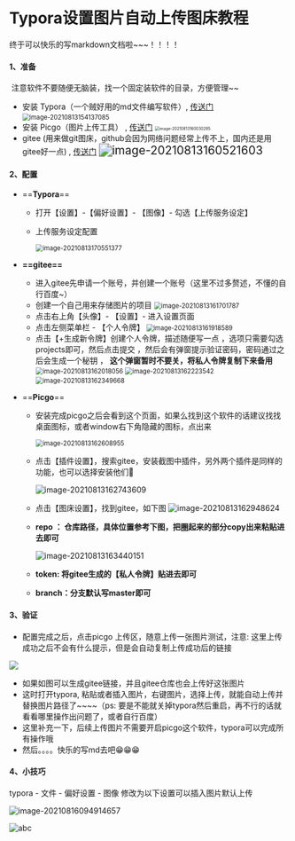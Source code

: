 # Typora设置图片自动上传图床教程

终于可以快乐的写markdown文档啦~~~！！！！

#### 1、准备

​	注意软件不要随便无脑装，找一个固定装软件的目录，方便管理~~

- 安装 Typora（一个贼好用的md文件编写软件）, [传送门](https://typora.io/)
  <img src="https://gitee.com/JuntengMa/imgae/raw/master/202108131541743.png" alt="image-20210813154137085" style="zoom:80%;" />
- 安装 Picgo（图片上传工具） , [传送门](https://molunerfinn.com/PicGo/)
	<img src="https://gitee.com/JuntengMa/imgae/raw/master/202108131600909.png" alt="image-20210813160030285" style="zoom:50%;" />
- gitee (用来做git图床，github会因为网络问题经常上传不上，国内还是用gitee好一点) , [传送门](https://gitee.com/)
	<img src="https://gitee.com/JuntengMa/imgae/raw/master/202108131605235.png" alt="image-20210813160521603" style="zoom:150%;" />

#### 2、配置

- ==**Typora**==

  - 打开【设置】-【偏好设置】- 【图像】- 勾选【上传服务设定】

  - 上传服务设定配置

    <img src="https://gitee.com/JuntengMa/imgae/raw/master/202108131705563.png" alt="image-20210813170551377" style="zoom:80%;" />

- **==gitee==**  

  - 进入gitee先申请一个账号，并创建一个账号（这里不过多赘述，不懂的自行百度~）
  - 创建一个自己用来存储图片的项目
    <img src="https://gitee.com/JuntengMa/imgae/raw/master/202108131617088.png" alt="image-20210813161701787" style="zoom:80%;" />
  - 点击右上角【头像】- 【设置】- 进入设置页面
  - 点击左侧菜单栏 - 【个人令牌】
    <img src="https://gitee.com/JuntengMa/imgae/raw/master/202108131619837.png" alt="image-20210813161918589" style="zoom:80%;" />
  - 点击【+生成新令牌】创建个人令牌，描述随便写一点 ，选项只需要勾选projects即可，然后点击提交 ，然后会有弹窗提示验证密码，密码通过之后会生成一个秘钥 ， **这个弹窗暂时不要关，将私人令牌复制下来备用**
    <img src="https://gitee.com/JuntengMa/imgae/raw/master/202108131620624.png" alt="image-20210813162018056" style="zoom:80%;" />
    <img src="https://gitee.com/JuntengMa/imgae/raw/master/202108131622542.png" alt="image-20210813162223542" style="zoom:80%;" />
    <img src="https://gitee.com/JuntengMa/imgae/raw/master/202108131623036.png" alt="image-20210813162349668" style="zoom:80%;" />

- ==**Picgo**==

  - 安装完成picgo之后会看到这个页面，如果么找到这个软件的话建议找找桌面图标，或者window右下角隐藏的图标，点出来

    <img src="https://gitee.com/JuntengMa/imgae/raw/master/202108131626114.png" alt="image-20210813162608955" style="zoom:80%;" />

  - 点击【插件设置】，搜索gitee，安装截图中插件，另外两个插件是同样的功能，也可以选择安装他们🤣

    ![image-20210813162743609](https://gitee.com/JuntengMa/imgae/raw/master/202108131627328.png)

  - 点击【图床设置】，找到gitee，如下图
    ![image-20210813162948624](https://gitee.com/JuntengMa/imgae/raw/master/202108131630986.png)

  - **repo ： 仓库路径，具体位置参考下图，把圈起来的部分copy出来粘贴进去即可**

    ![image-20210813163440151](https://gitee.com/JuntengMa/imgae/raw/master/202108131634547.png)

  - **token: 将gitee生成的【私人令牌】贴进去即可**

  - **branch：分支默认写master即可**

#### 3、验证

- 配置完成之后，点击picgo 上传区，随意上传一张图片测试，注意: 这里上传成功之后不会有什么提示，但是会自动复制上传成功后的链接

![](https://gitee.com/JuntengMa/imgae/raw/master/202108131656206.gif)

- 如果如图可以生成gitee链接，并且gitee仓库也会上传好这张图片
- 这时打开typora, 粘贴或者插入图片，右键图片，选择上传，就能自动上传并替换图片路径了~~~~（ps: 要是不能就关掉typora然后重启，再不行的话就看看哪里操作出问题了，或者自行百度）
- 这里补充一下，后续上传图片不需要开启picgo这个软件，typora可以完成所有操作哦
- 然后。。。。快乐的写md去吧😁😁😁

#### 4、小技巧

typora - 文件 - 偏好设置 - 图像  修改为以下设置可以插入图片默认上传

![image-20210816094914657](https://gitee.com/JuntengMa/imgae/raw/master/202108160949776.png)

![abc](https://gitee.com/JuntengMa/imgae/raw/master/202108160949794.gif)


